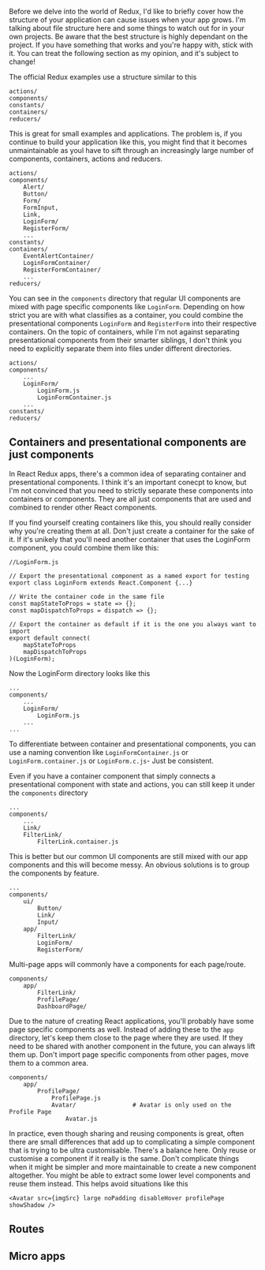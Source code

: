 Before we delve into the world of Redux, I'd like to briefly cover how the structure of your application can cause issues when your app grows. I'm talking about file structure here and some things to watch out for in your own projects. Be aware that the best structure is highly dependant on the project. If you have something that works and you're happy with, stick with it. You can treat the following section as my opinion, and it's subject to change!

The official Redux examples use a structure similar to this

```
actions/
components/
constants/
containers/
reducers/

```

This is great for small examples and applications. The problem is, if you continue to build your application like this, you might find that it becomes unmaintainable as youl have to sift through an increasingly large number of components, containers, actions and reducers. 

```
actions/
components/
    Alert/
    Button/
    Form/
    FormInput,
    Link,
    LoginForm/
    RegisterForm/
    ...
constants/
containers/
    EventAlertContainer/
    LoginFormContainer/
    RegisterFormContainer/
    ...
reducers/

```

You can see in the `components` directory that regular UI components are mixed with page specific components like `LoginForm`. Depending on how strict you are with what classifies as a container, you could combine the presentational components `LoginForm` and `RegisterForm` into their respective containers. On the topic of containers, while I'm not against separating presentational components from their smarter siblings, I don't think you need to explicitly separate them into files under different directories.

```
actions/
components/
    ...
    LoginForm/
        LoginForm.js
        LoginFormContainer.js
    ...
constants/
reducers/

```

## Containers and presentational components are just components

In React Redux apps, there's a common idea of separating container and presentational components. I think it's an important conecpt to know, but I'm not convinced that you need to strictly separate these components into containers or components. They are all just components that are used and combined to render other React components. 

If you find yourself creating containers like this, you should really consider why you're creating them at all. Don't just create a container for the sake of it. If it's unikely that you'll need another container that uses the LoginForm component, you could combine them like this:

```
//LoginForm.js

// Export the presentational component as a named export for testing
export class LoginForm extends React.Component {...}

// Write the container code in the same file
const mapStateToProps = state => {};
const mapDispatchToProps = dispatch => {};

// Export the container as default if it is the one you always want to import
export default connect(
    mapStateToProps
    mapDispatchToProps
)(LoginForm);

```

Now the LoginForm directory looks like this

```
...
components/
    ...
    LoginForm/
        LoginForm.js
    ...
...
```

To differentiate between container and presentational components, you can use a naming convention like `LoginFormContainer.js` or `LoginForm.container.js` or `LoginForm.c.js`- Just be consistent.

Even if you have a container component that simply connects a presentational component with state and actions, you can still keep it under the `components` directory

```
...
components/
    ...
    Link/
    FilterLink/
        FilterLink.container.js
```

This is better but our common UI components are still mixed with our app components and this will become messy. An obvious solutions is to group the components by feature.

```
...
components/
    ui/
        Button/
        Link/
        Input/
    app/
        FilterLink/
        LoginForm/
        RegisterForm/
```

Multi-page apps will commonly have a components for each page/route. 

```
components/
    app/
        FilterLink/
        ProfilePage/
        DashboardPage/
```

Due to the nature of creating React applications, you'll probably have some page specific components as well. Instead of adding these to the `app` directory, let's keep them close to the page where they are used. If they need to be shared with another component in the future, you can always lift them up. Don't import page specific components from other pages, move them to a common area.

```
components/
    app/
        ProfilePage/
            ProfilePage.js
            Avatar/                # Avatar is only used on the Profile Page
                Avatar.js
```

In practice, even though sharing and reusing components is great, often there are small differences that add up to complicating a simple component that is trying to be ultra customisable. There's a balance here. Only reuse or customise a component if it really is the same. Don't complicate things when it might be simpler and more maintainable to create a new component altogether. You might be able to extract some lower level components and reuse them instead. This helps avoid situations like this

`<Avatar src={imgSrc} large noPadding disableHover profilePage showShadow />`



## Routes

## Micro apps




